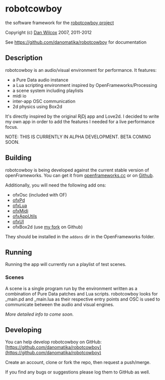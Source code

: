 robotcowboy
===========

the software framework for the [robotcowboy project](http://robotcowboy.com)

Copyright (c) [Dan Wilcox](danomatika.com) 2007, 2011-2012

See https://github.com/danomatika/robotcowboy for documentation

Description
-----------

robotcowboy is an audio/visual environment for performance. It features:

* a Pure Data audio instance
* a Lua scripting environment inspired by OpenFrameworks/Processing
* a scene system including playlists
* midi io
* inter-app OSC communication
* 2d physics using Box2d

It's directly inspired by the original RjDj app and Love2d. I decided to write my own app in order to add the features I needed for a live performance focus.

NOTE: THIS IS CURRENTLY IN ALPHA DEVELOPMENT. BETA COMING SOON.

Building
--------
robotcowboy is being developed against the current stable version of openFrameworks. You can get it from [openframeworks.cc](http://www.openframeworks.cc/download) or on [Github](https://github.com/openframeworks/openFrameworks).

Additionally, you will need the following add ons:

* ofxOsc (included with OF)
* [ofxPd](https://github.com/danomatika/ofxPd)
* [ofxLua](https://github.com/danomatika/ofxLua)
* [ofxMidi](https://github.com/chrisoshea/ofxMidi)
* [ofxAppUtils](https://github.com/danomatika/ofxAppUtils)
* [ofxUI](https://github.com/rezaali/ofxUI)
* ofxBox2d (use [my fork](https://github.com/danomatika/ofxBox2d) on Github)

They should be installed in the `addons` dir in the OpenFrameworks folder.


Running
-------
Running the app will currently run a playlist of test scenes.

### Scenes

A scene is a single program run by the environment written as a combination of Pure Data patches and Lua scripts. robotcowboy looks for \_main.pd and \_main.lua as their respective entry points and OSC is used to communicate between the audio and visual engines.

*More detailed info to come soon.*

Developing
----------

You can help develop robotcowboy on GitHub: [https://github.com/danomatika/robotcowboy](https://github.com/danomatika/robotcowboy)

Create an account, clone or fork the repo, then request a push/merge.

If you find any bugs or suggestions please log them to GitHub as well.
